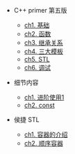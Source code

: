 * C++ primer 第五版
    - [ch1. 基础](00C++/ch01)
    - [ch2. 函数](00C++/ch02)
    - [ch3. 继承关系](00C++/ch03)
    - [ch4. 三大模板](00C++/ch04)
    - [ch5. STL](00C++/ch05)
    - [ch6. 调试](00C++/ch06)
    
* 细节内容

    - [ch1. 进阶使用1](00C++/ch11)
    - [ch2. const](00C++/ch12)
    
* 侯捷 STL
  - [ch1. 容器的介绍](00C++/ch20)
  - [ch2. 顺序容器](00C++/ch21)
